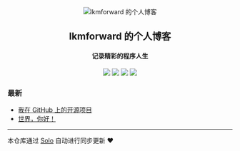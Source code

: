 <p align="center"><img alt="lkmforward 的个人博客" src="https://static.b3log.org/images/brand/solo-32.png"></p><h2 align="center">
lkmforward 的个人博客
</h2>

<h4 align="center">记录精彩的程序人生</h4>
<p align="center"><a title="lkmforward 的个人博客" target="_blank" href="https://github.com/lkmforward/solo-blog"><img src="https://img.shields.io/github/last-commit/lkmforward/solo-blog.svg?style=flat-square&color=FF9900"></a>
<a title="GitHub repo size in bytes" target="_blank" href="https://github.com/lkmforward/solo-blog"><img src="https://img.shields.io/github/repo-size/lkmforward/solo-blog.svg?style=flat-square"></a>
<a title="Solo Version" target="_blank" href="https://github.com/b3log/solo/releases"><img src="https://img.shields.io/badge/solo-3.6.6-f1e05a.svg?style=flat-square&color=blueviolet"></a>
<a title="Hits" target="_blank" href="https://github.com/b3log/hits"><img src="https://hits.b3log.org/lkmforward/solo-blog.svg"></a></p>

### 最新

* [我在 GitHub 上的开源项目](https://www.lkmotion.cn/my-github-repos)
* [世界，你好！](https://www.lkmotion.cn/hello-solo)



---

本仓库通过 [Solo](https://github.com/b3log/solo) 自动进行同步更新 ❤️ 